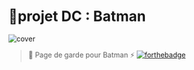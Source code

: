 # 👥projet DC : Batman
 ![cover](https://i.imgur.com/hgknLEP.jpg) 

>📄 Page de garde pour Batman ⚡️
 [![forthebadge](https://forthebadge.com/images/badges/validated-html5.svg)](https://forthebadge.com)